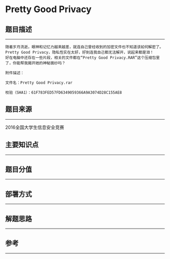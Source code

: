 # Pretty Good Privacy

## 题目描述
---
```
随着岁月流逝，眼神和记忆力越来越差，就连自己曾经收到的加密文件也不知道该如何解密了。
Pretty Good Privacy，隐私性实在太好，好到连我自己都无法解开，说起来都是泪！
好在电脑中还存在一些片段，相关的文件都在“Pretty Good Privacy.RAR”这个压缩包里了，你能帮我揭开她的神秘面纱吗？

附件描述：

文件名：Pretty Good Privacy.rar

校验（SHA1）：61F783FED57FD6349059366A9A3074D28C155AE8
```

## 题目来源
---
2016全国大学生信息安全竞赛

## 主要知识点
---


## 题目分值
---


## 部署方式
---


## 解题思路
---


## 参考
---
